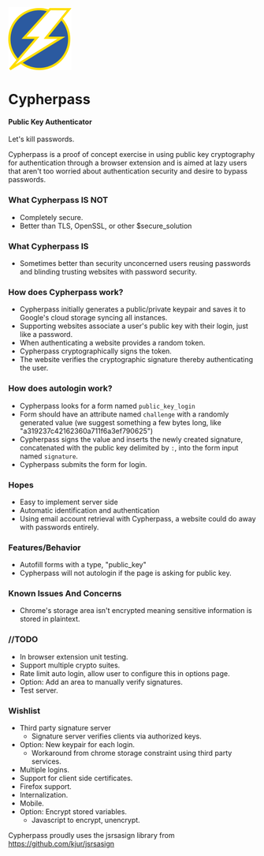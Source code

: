 ![Cypherpass](/img/cypher_128.png)

# Cypherpass #
#### Public Key Authenticator ####

Let's kill passwords.

Cypherpass is a proof of concept exercise in using public key cryptography for
authentication through a browser extension and is aimed at lazy users that
aren't too worried about authentication security and desire to bypass passwords.

### What Cypherpass **IS NOT**
 * Completely secure.
 * Better than TLS, OpenSSL, or other $secure_solution

### What Cypherpass **IS**
 * Sometimes better than security unconcerned users reusing passwords
   and blinding trusting websites with password security.

### How does Cypherpass work?
* Cypherpass initially generates a public/private keypair and saves it to
  Google's cloud storage syncing all instances.
* Supporting websites associate a user's public key with their login, just like a password.
* When authenticating a website provides a random token.
* Cypherpass cryptographically signs the token.
* The website verifies the cryptographic signature thereby authenticating the
  user.

### How does autologin work?
* Cypherpass looks for a form named `public_key_login`
* Form should have an attribute named `challenge` with a randomly generated
  value (we suggest something a few bytes long, like
  "a319237c42162360a711f6a3ef790625")
* Cypherpass signs the value and inserts the newly created signature,
  concatenated with the public key delimited by `:`, into the form input
  named `signature`.
* Cypherpass submits the form for login.

### Hopes
 * Easy to implement server side
 * Automatic identification and authentication
 * Using email account retrieval with Cypherpass, a website could do away with
   passwords entirely.

### Features/Behavior
* Autofill forms with a type, "public_key"
* Cypherpass will not autologin if the page is asking for public key.

### Known Issues And Concerns
* Chrome's storage area isn't encrypted meaning sensitive information is
  stored in plaintext.

### //TODO
* In browser extension unit testing.
* Support multiple crypto suites.
* Rate limit auto login, allow user to configure this in options page.
* Option: Add an area to manually verify signatures.
* Test server.

### Wishlist
* Third party signature server
  * Signature server verifies clients via authorized keys.
* Option: New keypair for each login.
  * Workaround from chrome storage constraint using third party services.
* Multiple logins.
* Support for client side certificates.
* Firefox support.
* Internalization.
* Mobile.
* Option: Encrypt stored variables.
  * Javascript to encrypt, unencrypt.

Cypherpass proudly uses the jsrsasign library from
https://github.com/kjur/jsrsasign
